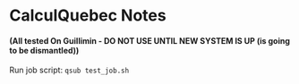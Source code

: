 # CalculQuebec Notes
#### (All tested On Guillimin - DO NOT USE UNTIL NEW SYSTEM IS UP (is going to be dismantled))

Run job script:
` qsub test_job.sh `
